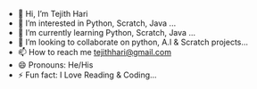 - 👋 Hi, I’m Tejith Hari
- 👀 I’m interested in Python, Scratch, Java ...
- 🌱 I’m currently learning Python, Scratch, Java ...
- 💞️ I’m looking to collaborate on python, A.I & Scratch projects...
- 📫 How to reach me tejithhari@gmail.com
- 😄 Pronouns: He/His
- ⚡ Fun fact: I Love Reading & Coding...

<!---
TejithHari/TejithHari is a ✨ special ✨ repository because its `README.md` (this file) appears on your GitHub profile.
You can click the Preview link to take a look at your changes.
--->
